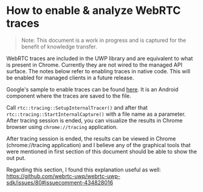 # How to enable & analyze WebRTC traces

> Note: This document is a work in progress and is captured for the benefit of knowledge transfer.

WebRTC traces are included in the UWP library and are equivalent to what is present in Chrome.  Currently they are not wired to the managed API surface.  The notes below refer to enabling traces in native code.  This will be enabled for managed clients in a future release.

Google's sample to enable traces can be found [here](https://chromium.googlesource.com/external/webrtc/+/refs/heads/master/sdk/android/src/jni/pc/peer_connection_factory.cc). It is an Android component where the traces are saved to the file.

Call `rtc::tracing::SetupInternalTracer()` and after that `rtc::tracing::StartInternalCapture()` with a file name as a parameter. After tracing session is ended, you can visualize the results in Chrome browser using `chrome://tracing` application.

After tracing session is ended, the results can be viewed in Chrome (chrome://tracing application) and I believe any of the graphical tools that were mentioned in first section of this document should be able to show the out put.
 
Regarding this section, I found this explanation useful as well: https://github.com/webrtc-uwp/webrtc-uwp-sdk/issues/80#issuecomment-434828016